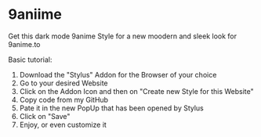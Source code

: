 # 9aniime

Get this dark mode 9anime Style for a new moodern and sleek look for 9anime.to

Basic tutorial:

1. Download the "Stylus" Addon for the Browser of your choice
2. Go to your desired Website
3. Click on the Addon Icon and then on "Create new Style for this Website"
4. Copy code from my GitHub
5. Pate it in the new PopUp that has been opened by Stylus
6. Click on "Save"
7. Enjoy, or even customize it
